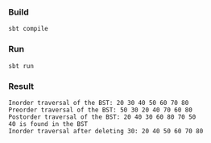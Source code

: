 ### Build

```
sbt compile
```

### Run

```
sbt run
```

### Result

```
Inorder traversal of the BST: 20 30 40 50 60 70 80
Preorder traversal of the BST: 50 30 20 40 70 60 80
Postorder traversal of the BST: 20 40 30 60 80 70 50
40 is found in the BST
Inorder traversal after deleting 30: 20 40 50 60 70 80
```